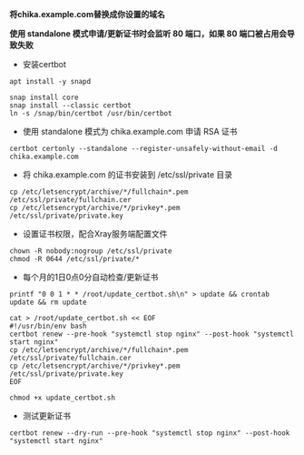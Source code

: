**将chika.example.com替换成你设置的域名**

**使用 standalone 模式申请/更新证书时会监听 80 端口，如果 80 端口被占用会导致失败**

- 安装certbot

```
apt install -y snapd
```

```
snap install core
snap install --classic certbot
ln -s /snap/bin/certbot /usr/bin/certbot
```

- 使用 standalone 模式为 chika.example.com 申请 RSA 证书

```
certbot certonly --standalone --register-unsafely-without-email -d chika.example.com
```

- 将 chika.example.com 的证书安装到 /etc/ssl/private 目录

```
cp /etc/letsencrypt/archive/*/fullchain*.pem /etc/ssl/private/fullchain.cer
cp /etc/letsencrypt/archive/*/privkey*.pem /etc/ssl/private/private.key
```

- 设置证书权限，配合Xray服务端配置文件

```
chown -R nobody:nogroup /etc/ssl/private
chmod -R 0644 /etc/ssl/private/*
```

- 每个月的1日0点0分自动检查/更新证书

```
printf "0 0 1 * * /root/update_certbot.sh\n" > update && crontab update && rm update
```

```
cat > /root/update_certbot.sh << EOF
#!/usr/bin/env bash
certbot renew --pre-hook "systemctl stop nginx" --post-hook "systemctl start nginx"
cp /etc/letsencrypt/archive/*/fullchain*.pem /etc/ssl/private/fullchain.cer
cp /etc/letsencrypt/archive/*/privkey*.pem /etc/ssl/private/private.key
EOF
```

```
chmod +x update_certbot.sh
```

- 测试更新证书

```
certbot renew --dry-run --pre-hook "systemctl stop nginx" --post-hook "systemctl start nginx"
```
